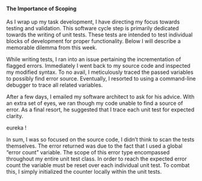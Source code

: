 #### The Importance of Scoping 

<p>
As I wrap up my task development, I have directing my focus towards testing and validation.
This software cycle step is primarily dedicated towards the writing of unit tests.
These tests are intended to test individual blocks of development for proper functionality.  Below I will describe a memorable dilemma from this week.  
</p>

<p>
While writing tests, I ran into an issue pertaining the incrementation of flagged errors.
Immediately I went back to my source code and inspected my modified syntax.
To no avail, I meticulously traced the passed variables to possibly find error source.
Eventually, I resorted to using a command-line debugger to trace all related variables. 
</p>

<p>
After a few days, I emailed my software architect to ask for his advice.
With an extra set of eyes, we ran though my code unable to find a source of error.
As a final resort, he suggested that I trace each unit test for expected clarity. 
</p>

 eureka !

<p>
In sum, I was so focused on the source code, I didn’t think to scan the tests themselves.
The error returned was due to the fact that I used a global “error count” variable.
The scope of this error type encompassed throughout my entire unit test class.
In order to reach the expected error count the variable must be reset over each individual unit test.
To combat this, I simply initialized the counter locally within the unit tests.  
</p>
